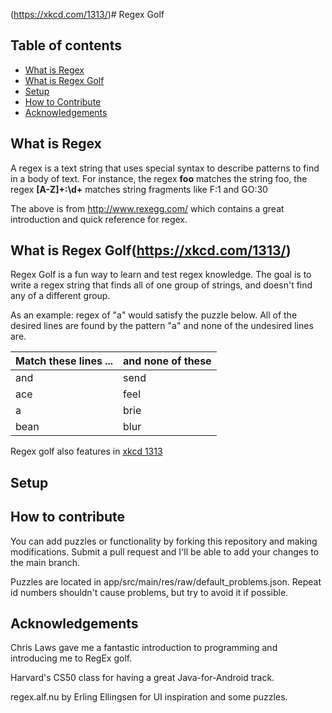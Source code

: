 (https://xkcd.com/1313/)# Regex Golf

## Table of contents
* [What is Regex](#what-is-regex)
* [What is Regex Golf](#what-is-regex-golf)
* [Setup](#setup)
* [How to Contribute](#how-to-contribute)
* [Acknowledgements](#acknowledgements)

## What is Regex

A regex is a text string that uses special syntax to describe patterns to find in a body of text.
For instance, the regex **foo** matches the string foo, the regex **\[A-Z\]+:\\d+** matches string fragments like F:1 and GO:30

The above is from http://www.rexegg.com/ which contains a great introduction and quick reference for regex.

## What is Regex Golf(https://xkcd.com/1313/)

Regex Golf is a fun way to learn and test regex knowledge.
The goal is to write a regex string that finds all of one group of strings, and doesn't find any of a different group.

As an example: regex of "a" would satisfy the puzzle below. All of the desired lines are found by the pattern "a" and none of the undesired lines are.

|Match these lines ...	|and none of these   |
|-----------------------|--------------------|
|	and		|	send	     |
|	ace		|	feel         |
|	a		|	brie         |
|	bean		|	blur         |

Regex golf also features in [xkcd 1313](https://xkcd.com/1313/)

## Setup




## How to contribute

You can add puzzles or functionality by forking this repository and making modifications. Submit a pull request and I'll be able to add your changes to the main branch.

Puzzles are located in app/src/main/res/raw/default_problems.json. Repeat id numbers shouldn't cause problems, but try to avoid it if possible.


## Acknowledgements
Chris Laws gave me a fantastic introduction to programming and introducing me to RegEx golf.

Harvard's CS50 class for having a great Java-for-Android track.

regex.alf.nu by Erling Ellingsen for UI inspiration and some puzzles.

